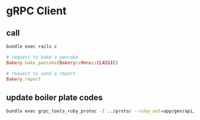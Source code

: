 # gRPC Client

## call

```sh
bundle exec rails c
```

```rb
# request to bake a pancake  
Bakery.bake_pancake(Bakery::Menu::CLASSIC)

# request to send a report
Bakery.report
```

## update boiler plate codes

```sh
bundle exec grpc_tools_ruby_protoc -I ../proto/ --ruby_out=app/gen/api/pancake/maker --grpc_out=app/gen/api/pancake/maker ../proto/pancake.proto
```
